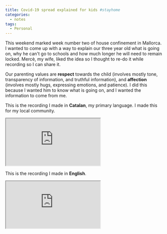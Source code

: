 ```yaml
---
title: Covid-19 spread explained for kids #stayhome
categories:
  - notes
tags:
  - Personal
---
```

This weekend marked week number two of house confinement in Mallorca. I wanted to come up with a way to explain our
three year old what is going on, why he can't go to schools and how much longer he will need to remain locked. Mercè, my
wife, liked the idea so I thought to re-do it while recording so I can share it. 
<!-- more -->

Our parenting values are **respect** towards the child (involves mostly tone, transparency of information, and truthful
information), and **affection** (involves mostly hugs, expressing emotions, and patience). I did this because I wanted
him to know what is going on, and I wanted the information to come from me. 

This is the recording I made in **Catalan**, my primary language. I made this for my local community.

<div class="video-wrapper"><iframe allowfullscreen src='https://youtube.com/embed/uIk9Bba06Ak' ></iframe></div>

This is the recording I made in **English**.

<div class="video-wrapper"><iframe allowfullscreen src='https://youtube.com/embed/1Fqle3BH6Ec' ></iframe></div>
